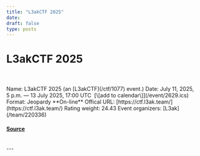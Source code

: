 ```yaml
---
title: "L3akCTF 2025"
date: 
draft: false
type: posts
---
```

# L3akCTF 2025

<br/>

<br/>
Name: L3akCTF 2025 (an [L3akCTF](/ctf/1077) event.)  
Date: July 11, 2025, 5 p.m. — 13 July 2025, 17:00 UTC  [\[add to calendar\]](/event/2629.ics)  
Format: Jeopardy  
**On-line**  
Offical URL: [https://ctf.l3ak.team/](https://ctf.l3ak.team/)  
Rating weight: 24.43  
Event organizers: [L3ak](/team/220336)

#### [Source](https://ctftime.org/event/2629)

<br/>
---
